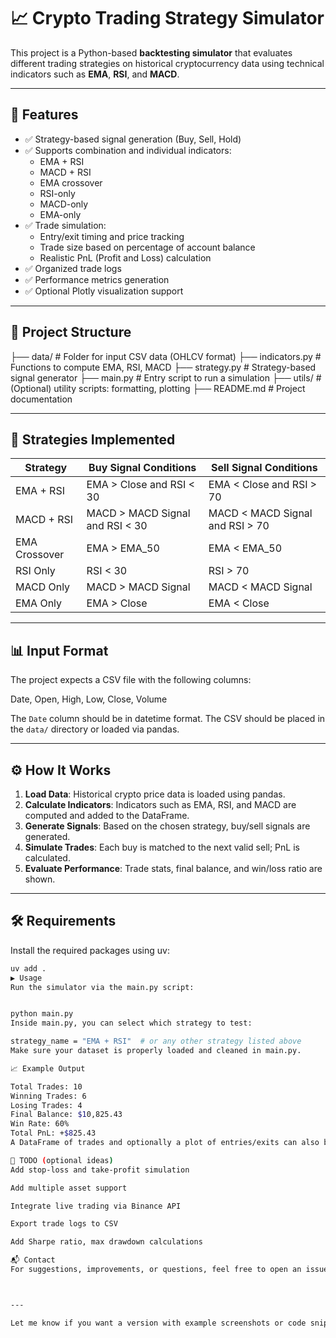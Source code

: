 # 📈 Crypto Trading Strategy Simulator

This project is a Python-based **backtesting simulator** that evaluates different trading strategies on historical cryptocurrency data using technical indicators such as **EMA**, **RSI**, and **MACD**.

---

## 🚀 Features

- ✅ Strategy-based signal generation (Buy, Sell, Hold)
- ✅ Supports combination and individual indicators:
  - EMA + RSI
  - MACD + RSI
  - EMA crossover
  - RSI-only
  - MACD-only
  - EMA-only
- ✅ Trade simulation:
  - Entry/exit timing and price tracking
  - Trade size based on percentage of account balance
  - Realistic PnL (Profit and Loss) calculation
- ✅ Organized trade logs
- ✅ Performance metrics generation
- ✅ Optional Plotly visualization support

---

## 📂 Project Structure

├── data/ # Folder for input CSV data (OHLCV format)
├── indicators.py # Functions to compute EMA, RSI, MACD
├── strategy.py # Strategy-based signal generator
├── main.py # Entry script to run a simulation
├── utils/ # (Optional) utility scripts: formatting, plotting
├── README.md # Project documentation


---

## 🧠 Strategies Implemented

| Strategy         | Buy Signal Conditions                              | Sell Signal Conditions                              |
|------------------|----------------------------------------------------|-----------------------------------------------------|
| EMA + RSI        | EMA > Close and RSI < 30                           | EMA < Close and RSI > 70                            |
| MACD + RSI       | MACD > MACD Signal and RSI < 30                    | MACD < MACD Signal and RSI > 70                     |
| EMA Crossover    | EMA > EMA_50                                       | EMA < EMA_50                                        |
| RSI Only         | RSI < 30                                           | RSI > 70                                            |
| MACD Only        | MACD > MACD Signal                                 | MACD < MACD Signal                                  |
| EMA Only         | EMA > Close                                        | EMA < Close                                         |

---

## 📊 Input Format

The project expects a CSV file with the following columns:

Date, Open, High, Low, Close, Volume



The `Date` column should be in datetime format. The CSV should be placed in the `data/` directory or loaded via pandas.

---

## ⚙️ How It Works

1. **Load Data**: Historical crypto price data is loaded using pandas.
2. **Calculate Indicators**: Indicators such as EMA, RSI, and MACD are computed and added to the DataFrame.
3. **Generate Signals**: Based on the chosen strategy, buy/sell signals are generated.
4. **Simulate Trades**: Each buy is matched to the next valid sell; PnL is calculated.
5. **Evaluate Performance**: Trade stats, final balance, and win/loss ratio are shown.

---

## 🛠️ Requirements

Install the required packages using uv:

```bash
uv add .
▶️ Usage
Run the simulator via the main.py script:


python main.py
Inside main.py, you can select which strategy to test:

strategy_name = "EMA + RSI"  # or any other strategy listed above
Make sure your dataset is properly loaded and cleaned in main.py.

📈 Example Output

Total Trades: 10
Winning Trades: 6
Losing Trades: 4
Final Balance: $10,825.43
Win Rate: 60%
Total PnL: +$825.43
A DataFrame of trades and optionally a plot of entries/exits can also be displayed using Plotly.

📌 TODO (optional ideas)
Add stop-loss and take-profit simulation

Add multiple asset support

Integrate live trading via Binance API

Export trade logs to CSV

Add Sharpe ratio, max drawdown calculations

📬 Contact
For suggestions, improvements, or questions, feel free to open an issue or fork the project. Happy backtesting! 🚀



---

Let me know if you want a version with example screenshots or code snippets included as well!
